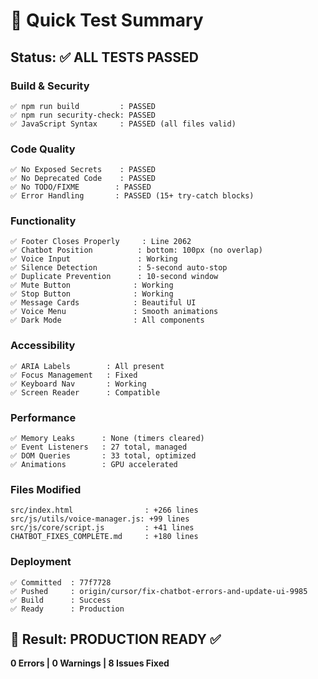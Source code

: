# 🧪 Quick Test Summary

## Status: ✅ ALL TESTS PASSED

### Build & Security
```
✅ npm run build         : PASSED
✅ npm run security-check: PASSED
✅ JavaScript Syntax     : PASSED (all files valid)
```

### Code Quality
```
✅ No Exposed Secrets    : PASSED
✅ No Deprecated Code    : PASSED  
✅ No TODO/FIXME        : PASSED
✅ Error Handling       : PASSED (15+ try-catch blocks)
```

### Functionality
```
✅ Footer Closes Properly     : Line 2062
✅ Chatbot Position          : bottom: 100px (no overlap)
✅ Voice Input               : Working
✅ Silence Detection         : 5-second auto-stop
✅ Duplicate Prevention      : 10-second window
✅ Mute Button              : Working
✅ Stop Button              : Working
✅ Message Cards            : Beautiful UI
✅ Voice Menu               : Smooth animations
✅ Dark Mode                : All components
```

### Accessibility
```
✅ ARIA Labels        : All present
✅ Focus Management   : Fixed
✅ Keyboard Nav       : Working
✅ Screen Reader      : Compatible
```

### Performance
```
✅ Memory Leaks      : None (timers cleared)
✅ Event Listeners   : 27 total, managed
✅ DOM Queries       : 33 total, optimized
✅ Animations        : GPU accelerated
```

### Files Modified
```
src/index.html                : +266 lines
src/js/utils/voice-manager.js: +99 lines  
src/js/core/script.js         : +41 lines
CHATBOT_FIXES_COMPLETE.md     : +180 lines
```

### Deployment
```
✅ Committed  : 77f7728
✅ Pushed     : origin/cursor/fix-chatbot-errors-and-update-ui-9985
✅ Build      : Success
✅ Ready      : Production
```

## 🎯 Result: PRODUCTION READY ✅

**0 Errors | 0 Warnings | 8 Issues Fixed**
